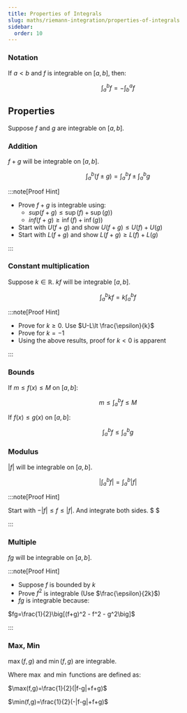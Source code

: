 ```yaml
---
title: Properties of Integrals
slug: maths/riemann-integration/properties-of-integrals
sidebar:
  order: 10
---
```


### Notation

If $a<b$ and $f$ is integrable on $[a,b]$, then:

```math
\int_a^bf=-\int_b^af
```

## Properties

Suppose $f$ and $g$ are integrable on $[a,b]$.

### Addition

$f+g$ will be integrable on $[a,b]$.

```math
\int_a^b(f\pm g)=
\int_a^bf
\pm
\int_a^bg
```

:::note[Proof Hint]

- Prove $f+g$ is integrable using:
  - $sup(f+g)\le \sup(f) + \sup(g)$)
  - $inf(f+g)\ge \inf(f) + \inf(g)$)
- Start with $U(f+g)$ and show $U(f+g)\le U(f)+U(g)$
- Start with $L(f+g)$ and show $L(f+g)\ge L(f)+L(g)$

:::

### Constant multiplication

Suppose $k\in\mathbb{R}$. $kf$ will be integrable $[a,b]$.

```math
\int_a^bkf=k\int_a^bf
```

:::note[Proof Hint]

- Prove for $k\ge 0$. Use $U-L\lt \frac{\epsilon}{k}$
- Prove for $k=-1$
- Using the above results, proof for $k<0$ is apparent

:::

### Bounds

If $m\le f(x) \le M$ on $[a,b]$:

```math
m\le \int_a^bf \le M
```

If $f(x)\le g(x)$ on $[a,b]$:

```math
\int_a^bf \le \int_a^bg
```

### Modulus

$|f|$ will be integrable on $[a,b]$.

```math
\Bigg|\int_a^bf\Bigg|=\int_a^b|f|
```

:::note[Proof Hint]

Start with $-|f|\le f \le |f|$. And integrate both sides. $ $

:::

### Multiple

$fg$ will be integrable on $[a,b]$.

:::note[Proof Hint]

- Suppose $f$ is bounded by $k$
- Prove $f^2$ is integrable (Use $\frac{\epsilon}{2k}$)
- $fg$ is integrable because:

$fg=\frac{1}{2}\big[(f+g)^2 - f^2 - g^2\big]$

:::

### Max, Min

$\max(f,g)$ and $\min(f,g)$ are integrable.

Where $\max$ and $\min$ functions are defined as:

$\max(f,g)=\frac{1}{2}(|f-g|+f+g)$

$\min(f,g)=\frac{1}{2}(-|f-g|+f+g)$
